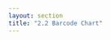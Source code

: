 ```yaml
---
layout: section
title: "2.2 Barcode Chart"
---
```


<div>
    <style>
        .chart-example {
            margin: 20px;
            padding: 10px;
            border: solid 1px #babdb6;
        }

        /* Chapter 2 */
        .data-item {
            border: solid 1px black;
            margin: 4px;
            padding: 4px;
            background-color: #eeeeec;
        }
    </style>
</div>


# 2.2 The Barcode Chart


## Creating the Private Scope

<script>
    // Barcode Chart
    // -------------

    // We use a closure to create a private scope for the charting
    // function.
    var barcodeChart1 = function() {

        // Definition of the chart variables.
        var width = 600,
            height = 30;

        // Charting function.
        function chart(selection) {
            selection.each(function(data) {
                // Bind the dataset to the svg selection.
                var div = d3.select(this),
                    svg = div.selectAll('svg').data([data]);

                // Create the svg element on enter, and append a
                // background rectangle to it.
                svg.enter()
                    .append('svg')
                    .attr('width', width)
                    .attr('height', height)
                    .append('rect')
                        .attr('width', width)
                        .attr('height', height)
                        .attr('fill', 'white');
            });
        }

        return chart;
    };
</script>

<!-- Container div -->
<div class="chart-example" id="chart-01"></div>

<script>
    // The Dataset.
    var data = ['a', 'b', 'c'];

    // Invoke the Barcode function to get the charting function.
    var barcode01 = barcodeChart1();

    // Create the selection, bind the data and call the chart.
    d3.select('#chart-01').selectAll('div.data-item')
        .data(data)
        .enter()
        .append('div')
        .attr('class', 'data-item')
        .call(barcode01);
</script>


## Adding Accessor Methods


<script>
    var barcodeChart2 = function() {

        // Chart Variables.
        var width = 600,
            height = 30,
            margin = {top: 5, right: 5, bottom: 5, left: 5};

        function chart(selection) {
            selection.each(function(data) {

                // Bind the dataset to the svg selection.
                var div = d3.select(this),
                    svg = div.selectAll('svg').data([data]);

                // Create the svg element on enter, and append a
                // background rectangle to it.
                svg.enter().append('svg')
                    .attr('width', width)
                    .attr('height', height)
                    .append('rect')
                        .attr('width', width)
                        .attr('height', height)
                        .attr('fill', 'white');
            });
        }

        // Accessor Methods

        // Width
        chart.width = function(value) {
            if (!arguments.length) { return width; }
            width = value;
            // Returns the chart to allow method chaining.
            return chart;
        };

        // Height
        chart.height = function(value) {
            if (!arguments.length) { return height; }
            height = value;
            // Returns the chart to allow method chaining.
            return chart;
        };

        // Margin
        chart.margin = function(value) {
            if (!arguments.length) { return margin; }
            margin = value;
            // Returns the chart to allow method chaining.
            return chart;
        };

        return chart;
    };
</script>

<div class="chart-example" id="chart-02"></div>

<script>
    // Configure the chart variables using the accessors methods.
    var barcode02 = barcodeChart2()
        .width(500)
        .height(30)
        .margin({top: 5, right: 5, bottom: 5, left: 5});

    // Create the selection, bind the data and call the chart.
    d3.select('#chart-02').selectAll('div.data-item')
        .data(data)
        .enter()
        .append('div')
        .attr('class', 'data-item')
        .call(barcode02);
</script>


## SVG Initialization


<script>
    var barcodeChart3 = function() {

        // Chart variables
        var width = 600,
            height = 30,
            margin = {top: 5, right: 5, bottom: 5, left: 5};

        function chart(selection) {
            selection.each(function(data) {
                // Bind the dataset to the svg selection.
                var div = d3.select(this),
                    svg = div.selectAll('svg').data([data]);

                // Call the chart.svgInit method on enter.
                svg.enter().append('svg').call(chart.svgInit);
            });
        }

        // Initialize the SVG Element
        chart.svgInit = function(svg) {
            // Set the SVG size
            svg
                .attr('width', width)
                .attr('height', height);

            // Create and translate the container group
            var g = svg.append('g')
                .attr('class', 'chart-content')
                .attr('transform', 'translate(' + [margin.top, margin.left] + ')');

            // Add a background rectangle
            g.append('rect')
                .attr('width', width - margin.left - margin.right)
                .attr('height', height - margin.top - margin.bottom)
                .attr('fill', 'white');
        };

        // Accessor Methods

        // Width
        chart.width = function(value) {
            if (!arguments.length) { return width; }
            width = value;
            return chart;
        };

        // Height
        chart.height = function(value) {
            if (!arguments.length) { return height; }
            height = value;
            return chart;
        };

        // Margin
        chart.margin = function(value) {
            if (!arguments.length) { return margin; }
            margin = value;
            return chart;
        };

        return chart;
    };
</script>

<div class="chart-example" id="chart-03"></div>

<script>
    // Invoke the Barcode function to get the charting function.
    var barcode03 = barcodeChart3();

    // Create the selection, bind the data and call the chart
    d3.select('#chart-03').selectAll('div.data-item')
        .data(data)
        .enter()
        .append('div')
        .attr('class', 'data-item')
        .call(barcode03);
</script>


## Adding the Bars


<script>
    var barcodeChart4 = function() {

        // Chart variables
        var width = 600,
            height = 30,
            margin = {top: 5, right: 5, bottom: 5, left: 5};

        function chart(selection) {
            selection.each(function(data) {

                // Bind the dataset to the svg selection.
                var div = d3.select(this),
                    svg = div.selectAll('svg').data([data]);

                // SVG Initialization.
                svg.enter().append('svg').call(chart.svgInit);

                // Compute the horizontal scale.
                var xScale = d3.time.scale()
                    .domain(d3.extent(data, function(d) { return d.date; }))
                    .range([0, width - margin.left - margin.right]);

                // Select the chart group
                var g = svg.select('g.chart-content');

                // Bind the data to the bars selection.
                var bars = g.selectAll('line')
                    .data(data, function(d) { return d.date; });

                // Append the bars on enter and set its attributes.
                bars.enter().append('line')
                    .attr('x1', function(d) { return xScale(d.date); })
                    .attr('x2', function(d) { return xScale(d.date); })
                    .attr('y1', 0)
                    .attr('y2', height - margin.top - margin.bottom)
                    .attr('stroke', '#000')
                    .attr('stroke-opacity', 0.5);
            });
        }

        // Initialize the SVG Element
        chart.svgInit = function(svg) {
            // Set the SVG size
            svg
                .attr('width', width)
                .attr('height', height);

            // Create and translate the container group
            var g = svg.append('g')
                .attr('class', 'chart-content')
                .attr('transform', 'translate(' + [margin.top, margin.left] + ')');

            // Add a background rectangle
            g.append('rect')
                .attr('width', width - margin.left - margin.right)
                .attr('height', height - margin.top - margin.bottom)
                .attr('fill', 'white');
        };

        // Accessor Methods

        // Width
        chart.width = function(value) {
            if (!arguments.length) { return width; }
            width = value;
            return chart;
        };

        // Height
        chart.height = function(value) {
            if (!arguments.length) { return height; }
            height = value;
            return chart;
        };

        // Margin
        chart.margin = function(value) {
            if (!arguments.length) { return margin; }
            margin = value;
            return chart;
        };

        return chart;
    };
</script>

<script>
    // Data Generation Functions
    // -------------------------

    // Compute a random interval using an Exponential Distribution of
    // parameter lambda = (1 / avgSeconds).
    function randomInterval(avgSeconds) {
        return Math.floor(-Math.log(Math.random()) * 1000 * avgSeconds);
    };

    // Create or extend an array of increasing dates by adding a random
    // time interval using an exponential distribution.
    function addData(data, numItems, avgSeconds) {
        // Compute the most recent time in the data array. If the array is
        // empty, uses the current time.
        var n = data.length,
            t = (n > 0) ? data[n - 1].date : new Date();

        // Append items with increasing times in the data array.
        for (var k = 0; k < numItems; k += 1) {
            t = new Date(t.getTime() + randomInterval(avgSeconds));
            data.push({date: t});
        }

        return data;
    }
</script>

<div class="chart-example" id="chart-04"></div>

<script>
    //  Generate a random dataset with dates.
    var data = addData([], 150, 300);

    // Get the barcode chart
    var barcode04 = barcodeChart4();

    // Create the selection, bind the data and call the chart.
    d3.select('#chart-04').selectAll('div.data-item')
        .data([data])
        .enter()
        .append('div')
        .attr('class', 'data-item')
        .call(barcode04);
</script>


## Setting the Date Accessor


<script>
    var barcodeChart5 = function() {

        // Chart variables
        var width = 600,
            height = 30,
            margin = {top: 5, right: 5, bottom: 5, left: 5};

        var value = function(d) { return d.date; };

        function chart(selection) {
            selection.each(function(data) {

                // Bind the dataset to the svg selection.
                var div = d3.select(this),
                    svg = div.selectAll('svg').data([data]);

                // SVG Initialization.
                svg.enter().append('svg').call(chart.svgInit);

                // Compute the horizontal scale.
                var xScale = d3.time.scale()
                    .domain(d3.extent(data, value))
                    .range([0, width - margin.left - margin.right]);

                // Select the chart group.
                var g = svg.select('g.chart-content');

                // Bind the data to the bars selection.
                var bars = g.selectAll('line').data(data, value);

                // Create the bars on enter and set their attributes.
                bars.enter().append('line')
                    .attr('x1', function(d) { return xScale(value(d)); })
                    .attr('x2', function(d) { return xScale(value(d)); })
                    .attr('y1', 0)
                    .attr('y2', height - margin.top - margin.bottom)
                    .attr('stroke', '#000')
                    .attr('stroke-opacity', 0.5);
            });
        }

        // Initialize the SVG Element
        chart.svgInit = function(svg) {
            // Set the SVG size
            svg
                .attr('width', width)
                .attr('height', height);

            // Create and translate the container group
            var g = svg.append('g')
                .attr('class', 'chart-content')
                .attr('transform', 'translate(' + [margin.top, margin.left] + ')');

            // Add a background rectangle
            g.append('rect')
                .attr('width', width - margin.left - margin.right)
                .attr('height', height - margin.top - margin.bottom)
                .attr('fill', 'white');
        };

        // Accessor Methods

        // Width
        chart.width = function(value) {
            if (!arguments.length) { return width; }
            width = value;
            return chart;
        };

        // Height
        chart.height = function(value) {
            if (!arguments.length) { return height; }
            height = value;
            return chart;
        };

        // Margin
        chart.margin = function(value) {
            if (!arguments.length) { return margin; }
            margin = value;
            return chart;
        };

        // Date Accessor Method
        chart.value = function(accessorFunction) {
            if (!arguments.length) { return value; }
            value = accessorFunction;
            return chart;
        };

        return chart;
    };
</script>

<div class="chart-example" id="chart-05"></div>

<script>
    // Get the charting function and set the date accessor function.
    var barcode05 = barcodeChart5()
        .value(function(d) { return d.date; });

    // Create the selection, bind the data and call the chart.
    d3.select('#chart-05').selectAll('div.data-item')
        .data([data])
        .enter()
        .append('div')
        .attr('class', 'data-item')
        .call(barcode05);
</script>


## Fixing the Time Interval


<script>
    var barcodeChart6 = function() {

        // Chart variables
        var width = 600,
            height = 30,
            margin = {top: 5, right: 5, bottom: 5, left: 5};

        // Default Date Accessor.
        var value = function(d) { return d.date; };

        // Default time interval.
        var timeInterval = d3.time.day;

        function chart(selection) {
            selection.each(function(data) {

                // Bind the dataset to the svg selection.
                var div = d3.select(this),
                    svg = div.selectAll('svg').data([data]);

                // SVG Initialization.
                svg.enter().append('svg').call(chart.svgInit);

                // Compute the time interval extent.
                var lastDate = d3.max(data, value),
                    firstDate = timeInterval.offset(lastDate, -1);

                // Compute the horizontal scale.
                var xScale = d3.time.scale()
                    .domain([firstDate, lastDate])
                    .range([0, width - margin.left - margin.right]);

                // Select the chart group.
                var g = svg.select('g.chart-content');

                // Bind the data to the bars selection.
                var bars = g.selectAll('line').data(data, value);

                // Create the bars on enter and set their attributes.
                bars.enter().append('line')
                    .attr('x1', function(d) { return xScale(value(d)); })
                    .attr('x2', function(d) { return xScale(value(d)); })
                    .attr('y1', 0)
                    .attr('y2', height - margin.top - margin.bottom)
                    .attr('stroke', '#000')
                    .attr('stroke-opacity', 0.5);
            });
        }

        // Initialize the SVG Element
        chart.svgInit = function(svg) {
            // Set the SVG size
            svg
                .attr('width', width)
                .attr('height', height);

            // Create and translate the container group
            var g = svg.append('g')
                .attr('class', 'chart-content')
                .attr('transform', 'translate(' + [margin.top, margin.left] + ')');

            // Add a background rectangle
            g.append('rect')
                .attr('width', width - margin.left - margin.right)
                .attr('height', height - margin.top - margin.bottom)
                .attr('fill', 'white');
        };

        // Accessor Methods

        // Width
        chart.width = function(value) {
            if (!arguments.length) { return width; }
            width = value;
            return chart;
        };

        // Height
        chart.height = function(value) {
            if (!arguments.length) { return height; }
            height = value;
            return chart;
        };

        // Margin
        chart.margin = function(value) {
            if (!arguments.length) { return margin; }
            margin = value;
            return chart;
        };

        // Date Accessor
        chart.value = function(accessorFunction) {
            if (!arguments.length) { return value; }
            value = accessorFunction;
            return chart;
        };

        // Time Interval
        chart.timeInterval = function(value) {
            if (!arguments.length) { return timeInterval; }
            timeInterval = value;
            return chart;
        };

        return chart;
    };
</script>

<div class="chart-example" id="chart-06"></div>

<script>
    // Get the charting function and set the time interval.
    var barcode06 = barcodeChart6()
        .timeInterval(d3.time.day);

    // Create the selection, bind the data and call the chart.
    d3.select('#chart-06').selectAll('div.data-item')
        .data([data])
        .enter()
        .append('div')
        .attr('class', 'data-item')
        .call(barcode06);
</script>


## Updating the Chart


<script>
    var barcodeChart7 = function() {

        // Chart variables
        var width = 600,
            height = 30,
            margin = {top: 5, right: 5, bottom: 5, left: 5};

        // Default Date Accessor.
        var value = function(d) { return d.date; };

        // Default time interval.
        var timeInterval = d3.time.day;

        function chart(selection) {
            selection.each(function(data) {
                // Bind the dataset to the svg selection.
                var div = d3.select(this),
                    svg = div.selectAll('svg').data([data]);

                // SVG Initialization.
                svg.enter().append('svg').call(chart.svgInit);

                // Compute the time interval extent.
                var lastDate = d3.max(data, value),
                    firstDate = timeInterval.offset(lastDate, -1);

                // Compute the horizontal scale
                var xScale = d3.time.scale()
                    .domain([firstDate, lastDate])
                    .range([0, width - margin.left - margin.right]);

                // Select the chart group
                var g = svg.select('g.chart-content');

                // Bind the data
                var bars = g.selectAll('line')
                    .data(data, value);

                // Create the bars on enter
                bars.enter().append('line')
                    .attr('x1', function(d) { return xScale(value(d)); })
                    .attr('x2', function(d) { return xScale(value(d)); })
                    .attr('y1', 0)
                    .attr('y2', height - margin.top - margin.bottom)
                    .attr('stroke', '#000')
                    .attr('stroke-opacity', 0.5);

                // Update the position of the bars.
                bars.transition()
                    .duration(300)
                    .attr('x1', function(d) { return xScale(value(d)); })
                    .attr('x2', function(d) { return xScale(value(d)); });
            });
        }

        // Initialize the SVG Element
        chart.svgInit = function(svg) {
            // Set the SVG size
            svg
                .attr('width', width)
                .attr('height', height);

            // Create and translate the container group
            var g = svg.append('g')
                .attr('class', 'chart-content')
                .attr('transform', 'translate(' + [margin.top, margin.left] + ')');

            // Add a background rectangle
            g.append('rect')
                .attr('width', width - margin.left - margin.right)
                .attr('height', height - margin.top - margin.bottom)
                .attr('fill', 'white');
        };

        // Accessor Methods

        // Width
        chart.width = function(value) {
            if (!arguments.length) { return width; }
            width = value;
            return chart;
        };

        // Height
        chart.height = function(value) {
            if (!arguments.length) { return height; }
            height = value;
            return chart;
        };

        // Margin
        chart.margin = function(value) {
            if (!arguments.length) { return margin; }
            margin = value;
            return chart;
        };

        // Date Accessor
        chart.value = function(accessorFunction) {
            if (!arguments.length) { return value; }
            value = accessorFunction;
            return chart;
        };

        // Time Interval
        chart.timeInterval = function(value) {
            if (!arguments.length) { return timeInterval; }
            timeInterval = value;
            return chart;
        };

        return chart;
    };
</script>

<button id="btn-update-07" class="btn btn-default btn-sm">Add data</button>
<div class="chart-example" id="chart-07"></div>

<script>
    // Copy the data array and create an instance of the chart function.
    var data07 = addData([], 150, 3 * 60),
        barcode07 = barcodeChart7();

    // Create the selection, bind the data and call the chart.
    d3.select('#chart-07').selectAll('div.data-item')
        .data([data07])
        .enter()
        .append('div')
        .attr('class', 'data-item')
        .call(barcode07);

    // Add a callback to the button click event.
    d3.select('#btn-update-07')
        .on('click', function() {
            // Add more random data to the dataset.
            data07 = addData(data07, 30, 3 * 60);

            // Rebind the data-item selection with the updated dataset.
            d3.select('#chart-07').selectAll('div.data-item')
                .data([data07])
                .call(barcode07);
        });
</script>


## Fixing the Transition


<script>
    var barcodeChart8 = function() {

        // Chart variables
        var width = 600,
            height = 30,
            margin = {top: 5, right: 5, bottom: 5, left: 5};

        // Default Date Accessor.
        var value = function(d) { return d.date; };

        // Default time interval.
        var timeInterval = d3.time.day;

        function chart(selection) {
            selection.each(function(data) {

                // Bind the dataset to the svg selection.
                var div = d3.select(this),
                    svg = div.selectAll('svg').data([data]);

                // SVG Initialization.
                svg.enter().append('svg').call(chart.svgInit);

                // Select the chart group and the lines in that group
                var g = svg.select('g.chart-content'),
                    lines = g.selectAll('line');

                // Compute the most recent date from the dataset
                var lastDate = d3.max(data, value);

                // Replace the lastDate with the most recent date of the
                // dataset before the update, if the selection is not empty.
                lastDate = lines.empty() ? lastDate : d3.max(lines.data(), value);

                // Compute the date of the lastDate minus the time interval.
                var firstDate = timeInterval.offset(lastDate, -1);

                // Compute the horizontal scale with the previous dataset values.
                var xScale = d3.time.scale()
                    .domain([firstDate, lastDate])
                    .range([0, width - margin.left - margin.right]);

                // Bind the updated data to the bars.
                var bars = g.selectAll('line').data(data, value);

                // Create the bars on enter and set their position.
                bars.enter().append('line')
                    .attr('x1', function(d) { return xScale(value(d)); })
                    .attr('x2', function(d) { return xScale(value(d)); })
                    .attr('y1', 0)
                    .attr('y2', height - margin.top - margin.bottom)
                    .attr('stroke', '#000')
                    .attr('stroke-opacity', 0.5);

                // Update the scale with the new dataset.
                lastDate = d3.max(data, value);
                firstDate = timeInterval.offset(lastDate, -1);
                xScale.domain([firstDate, lastDate]);

                // Update the position of the bars, with the updated scale.
                bars.transition()
                    .duration(300)
                    .attr('x1', function(d) { return xScale(value(d)); })
                    .attr('x2', function(d) { return xScale(value(d)); });
            });
        }

        // Initialize the SVG Element
        chart.svgInit = function(svg) {
            // Set the SVG size
            svg
                .attr('width', width)
                .attr('height', height);

            // Create and translate the container group
            var g = svg.append('g')
                .attr('class', 'chart-content')
                .attr('transform', 'translate(' + [margin.top, margin.left] + ')');

            // Add a background rectangle
            g.append('rect')
                .attr('width', width - margin.left - margin.right)
                .attr('height', height - margin.top - margin.bottom)
                .attr('fill', 'white');
        };

        // Accessor Methods

        // Width
        chart.width = function(value) {
            if (!arguments.length) { return width; }
            width = value;
            return chart;
        };

        // Height
        chart.height = function(value) {
            if (!arguments.length) { return height; }
            height = value;
            return chart;
        };

        // Margin
        chart.margin = function(value) {
            if (!arguments.length) { return margin; }
            margin = value;
            return chart;
        };

        // Date Accessor
        chart.value = function(accessorFunction) {
            if (!arguments.length) { return value; }
            value = accessorFunction;
            return chart;
        };

        // Time Interval
        chart.timeInterval = function(value) {
            if (!arguments.length) { return timeInterval; }
            timeInterval = value;
            return chart;
        };

        return chart;
    };
</script>

<button id="btn-update-08"  class="btn btn-default btn-sm">Add data</button>
<div class="chart-example" id="chart-08"></div>

<script>
    // Create a random data array and  an instance of the chart function.
    var data08 = addData([], 150, 3 * 60),
        barcode08 = barcodeChart8();

    // Create the selection, bind the data and call the chart.
    d3.select('#chart-08').selectAll('div.data-item')
        .data([data08])
        .enter()
        .append('div')
        .attr('class', 'data-item')
        .call(barcode08);

    // Add a callback to the button click event.
    d3.select('#btn-update-08')
        .on('click', function() {
            // Add more random data to the dataset.
            data08 = addData(data08, 30, 2 * 60);

            // Rebind the data-item selection with the updated dataset.
            d3.select('#chart-08').selectAll('div.data-item')
                .data([data08])
                .call(barcode08);
        });

</script>


## Removing the Bars

<script>
    var barcodeChart9 = function() {

        // Chart Variables.
        var width = 600,
            height = 30,
            margin = {top: 5, right: 5, bottom: 5, left: 5};

        // Default Date Accessor.
        var value = function(d) { return d.date; };

        // Default time interval.
        var timeInterval = d3.time.day;

        function chart(selection) {
            selection.each(function(data) {

                // Bind the dataset to the svg selection.
                var div = d3.select(this),
                    svg = div.selectAll('svg').data([data]);

                // SVG Initialization.
                svg.enter().append('svg').call(chart.svgInit);

                // Select the chart group and the lines in that group
                var g = svg.select('g.chart-content'),
                    lines = g.selectAll('line');

                // Compute the most recent date from the dataset
                var lastDate = d3.max(data, value);

                // Replace the lastDate with the most recent date of the
                // dataset before the update, if the selection is not empty.
                lastDate = lines.empty() ? lastDate : d3.max(lines.data(), value);

                // Compute the date of the lastDate minus the time interval.
                var firstDate = timeInterval.offset(lastDate, -1);

                // Compute the horizontal scale with the previous dataset values.
                var xScale = d3.time.scale()
                    .domain([firstDate, lastDate])
                    .range([0, width - margin.left - margin.right]);

                // Bind the updated data to the bars.
                var bars = g.selectAll('line').data(data, value);

                // Create the bars on enter and set their position.
                bars.enter().append('line')
                    .attr('x1', function(d) { return xScale(value(d)); })
                    .attr('x2', function(d) { return xScale(value(d)); })
                    .attr('y1', 0)
                    .attr('y2', height - margin.top - margin.bottom)
                    .attr('stroke', '#000')
                    .attr('stroke-opacity', 0.5);

                // Update the scale with the new dataset
                lastDate = d3.max(data, value);
                firstDate = timeInterval.offset(lastDate, -1);
                xScale.domain([firstDate, lastDate]);

                // Update the position of the bars, with the updated scale.
                bars.transition()
                    .duration(300)
                    .attr('x1', function(d) { return xScale(value(d)); })
                    .attr('x2', function(d) { return xScale(value(d)); });

                // Remove the bars that don't have corresponding data items.
                bars.exit().transition()
                    .duration(300)
                    .attr('stroke-opacity', 0)
                    .remove();
            });
        }

        // Initialize the SVG Element
        chart.svgInit = function(svg) {
            // Set the SVG size
            svg
                .attr('width', width)
                .attr('height', height);

            // Create and translate the container group
            var g = svg.append('g')
                .attr('class', 'chart-content')
                .attr('transform', 'translate(' + [margin.top, margin.left] + ')');

            // Add a background rectangle
            g.append('rect')
                .attr('width', width - margin.left - margin.right)
                .attr('height', height - margin.top - margin.bottom)
                .attr('fill', 'white');
        };

        // Accessor Methods

        // Width
        chart.width = function(value) {
            if (!arguments.length) { return width; }
            width = value;
            return chart;
        };

        // Height
        chart.height = function(value) {
            if (!arguments.length) { return height; }
            height = value;
            return chart;
        };

        // Margin
        chart.margin = function(value) {
            if (!arguments.length) { return margin; }
            margin = value;
            return chart;
        };

        // Date Accessor
        chart.value = function(accessorFunction) {
            if (!arguments.length) { return value; }
            value = accessorFunction;
            return chart;
        };

        // Time Interval
        chart.timeInterval = function(value) {
            if (!arguments.length) { return timeInterval; }
            timeInterval = value;
            return chart;
        };

        return chart;
    };
</script>

<button id="btn-update-09" class="btn btn-default btn-sm">Add data</button>
<button id="btn-remove-09" class="btn btn-default btn-sm">Remove data</button>
<div class="chart-example" id="chart-09"></div>

<script>
    // Create a random data array and  an instance of the chart function.
    var data09 = addData([], 150, 3 * 60),
        barcode09 = barcodeChart9();

    // Create the selection, bind the data and call the chart.
    d3.select('#chart-09').selectAll('div.data-item')
        .data([data09])
        .enter()
        .append('div')
        .attr('class', 'data-item')
        .call(barcode09);

    // Create the callback for the add data button.
    d3.select('#btn-update-09')
        .on('click', function() {
            // Adds 30 data items to the array.
            data09 = addData(data09, 30, 3 * 60);

            // Rebinds the updated dataset.
            d3.select('#chart-09').selectAll('div.data-item')
                .data([data09])
                .call(barcode09);
        });

    // Binds a callback to the remove button
    d3.select('#btn-remove-09')
        .on('click', function() {
            // Remove 10 items, if there are more than ten in the array.
            if (data09.length > 10) {
                data09 = data09.slice(10, data09.length);
            }

            // Rebinds the updated dataset.
            d3.select('#chart-09').selectAll('div.data-item')
                .data([data09])
                .call(barcode09);
        });
</script>